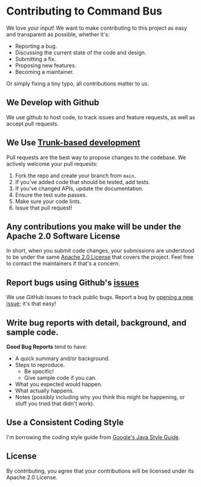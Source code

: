 # Contributing to Command Bus

We love your input! We want to make contributing to this project as easy and transparent as possible, whether it's:

- Reporting a bug.
- Discussing the current state of the code and design.
- Submitting a fix.
- Proposing new features.
- Becoming a maintainer.

Or simply fixing a tiny typo, all contributions matter to us.

## We Develop with Github

We use github to host code, to track issues and feature requests, as well as accept pull requests.

## We Use [Trunk-based development](https://trunkbaseddevelopment.com/)

Pull requests are the best way to propose changes to the codebase. We actively welcome your pull requests:

1. Fork the repo and create your branch from `main`.
2. If you've added code that should be tested, add tests.
3. If you've changed APIs, update the documentation.
4. Ensure the test suite passes.
5. Make sure your code lints.
6. Issue that pull request!

## Any contributions you make will be under the Apache 2.0 Software License

In short, when you submit code changes, your submissions are understood to be under the same [Apache 2.0 License](https://choosealicense.com/licenses/apache-2.0/) that covers the project. Feel free to contact the maintainers if that's a concern.

## Report bugs using Github's [issues](https://github.com/sergheevdev/command-bus/issues)

We use GitHub issues to track public bugs. Report a bug by [opening a new issue](https://github.com/sergheevdev/command-bus/issues/new); it's that easy!

## Write bug reports with detail, background, and sample code.

**Good Bug Reports** tend to have:

- A quick summary and/or background.
- Steps to reproduce.
  - Be specific!
  - Give sample code if you can.
- What you expected would happen.
- What actually happens.
- Notes (possibly including why you think this might be happening, or stuff you tried that didn't work).

## Use a Consistent Coding Style

I'm borrowing the coding style guide from [Google's Java Style Guide](https://google.github.io/styleguide/javaguide.html).

## License

By contributing, you agree that your contributions will be licensed under its Apache 2.0 License.
